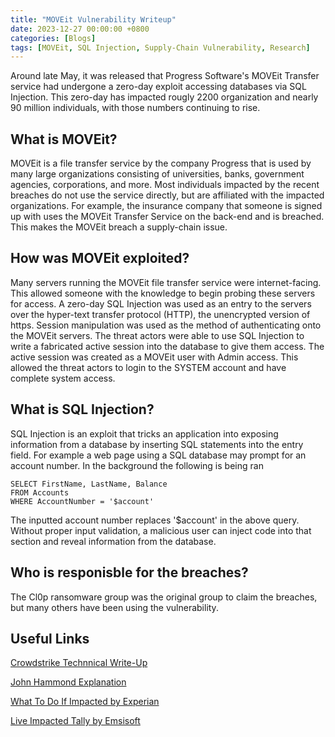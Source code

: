 ```yaml
---
title: "MOVEit Vulnerability Writeup"
date: 2023-12-27 00:00:00 +0800
categories: [Blogs]
tags: [MOVEit, SQL Injection, Supply-Chain Vulnerability, Research]
---
```


Around late May, it was released that Progress Software's MOVEit Transfer service had undergone a zero-day exploit accessing databases via SQL Injection. This zero-day has impacted rougly 2200 organization and nearly 90 million individuals, with those numbers continuing to rise.

## What is MOVEit?

MOVEit is a file transfer service by the company Progress that is used by many large organizations consisting of universities, banks, government agencies, corporations, and more. Most individuals impacted by the recent breaches do not use the service directly, but are affiliated with the impacted organizations. For example, the insurance company that someone is signed up with uses the MOVEit Transfer Service on the back-end and is breached. This makes the MOVEit breach a supply-chain issue. 

## How was MOVEit exploited? 

Many servers running the MOVEit file transfer service were internet-facing. This allowed someone with the knowledge to begin probing these servers for access. A zero-day SQL Injection was used as an entry to the servers over the hyper-text transfer protocol (HTTP), the unencrypted version of https. Session manipulation was used as the method of authenticating onto the MOVEit servers. The threat actors were able to use SQL Injection to write a fabricated active session into the database to give them access. The active session was created as a MOVEit user with Admin access. This allowed the threat actors to login to the SYSTEM account and have complete system access. 

## What is SQL Injection?

SQL Injection is an exploit that tricks an application into exposing information from a database by inserting SQL statements into the entry field. For example a web page using a SQL database may prompt for an account number. In the background the following is being ran

```
SELECT FirstName, LastName, Balance
FROM Accounts
WHERE AccountNumber = '$account'
```
The inputted account number replaces '$account' in the above query. Without proper input validation, a malicious user can inject code into that section and reveal information from the database. 

## Who is responisble for the breaches?

The Cl0p ransomware group was the original group to claim the breaches, but many others have been using the vulnerability. 

## Useful Links

<p><a href="https://www.crowdstrike.com/blog/identifying-data-exfiltration-in-moveit-transfer-investigations/"> Crowdstrike Technnical Write-Up</a></p>
<p><a href="https://www.youtube.com/watch?v=cuWGWnvnN0Y"> John Hammond Explanation</a></p>
<p><a href="https://www.experian.com/blogs/ask-experian/moveit-data-breach/"> What To Do If Impacted by Experian</a></p>
<p><a href="https://www.emsisoft.com/en/blog/44123/unpacking-the-moveit-breach-statistics-and-analysis/?__c=1"> Live Impacted Tally by Emsisoft</a></p>


 